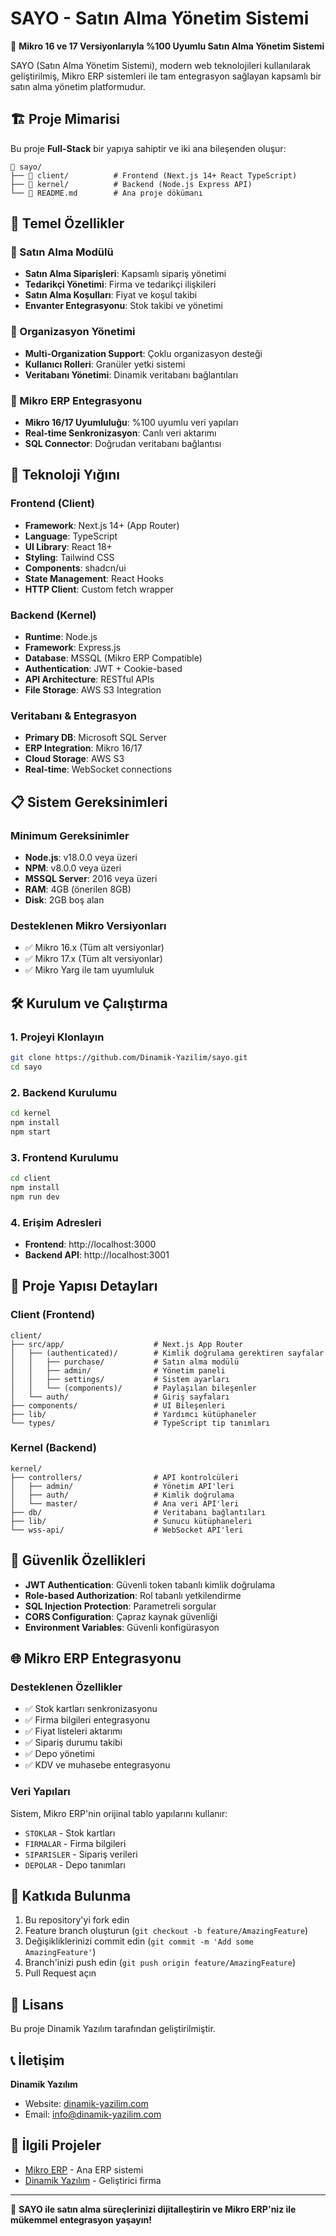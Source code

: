 # SAYO - Satın Alma Yönetim Sistemi

🚀 **Mikro 16 ve 17 Versiyonlarıyla %100 Uyumlu Satın Alma Yönetim Sistemi**

SAYO (Satın Alma Yönetim Sistemi), modern web teknolojileri kullanılarak geliştirilmiş, Mikro ERP sistemleri ile tam entegrasyon sağlayan kapsamlı bir satın alma yönetim platformudur.

## 🏗️ Proje Mimarisi

Bu proje **Full-Stack** bir yapıya sahiptir ve iki ana bileşenden oluşur:

```
📁 sayo/
├── 📁 client/          # Frontend (Next.js 14+ React TypeScript)
├── 📁 kernel/          # Backend (Node.js Express API)
└── 📄 README.md        # Ana proje dökümanı
```

## 🌟 Temel Özellikler

### 🛒 Satın Alma Modülü

- **Satın Alma Siparişleri**: Kapsamlı sipariş yönetimi
- **Tedarikçi Yönetimi**: Firma ve tedarikçi ilişkileri
- **Satın Alma Koşulları**: Fiyat ve koşul takibi
- **Envanter Entegrasyonu**: Stok takibi ve yönetimi

### 🏢 Organizasyon Yönetimi

- **Multi-Organization Support**: Çoklu organizasyon desteği
- **Kullanıcı Rolleri**: Granüler yetki sistemi
- **Veritabanı Yönetimi**: Dinamik veritabanı bağlantıları

### 🔄 Mikro ERP Entegrasyonu

- **Mikro 16/17 Uyumluluğu**: %100 uyumlu veri yapıları
- **Real-time Senkronizasyon**: Canlı veri aktarımı
- **SQL Connector**: Doğrudan veritabanı bağlantısı

## 🚀 Teknoloji Yığını

### Frontend (Client)

- **Framework**: Next.js 14+ (App Router)
- **Language**: TypeScript
- **UI Library**: React 18+
- **Styling**: Tailwind CSS
- **Components**: shadcn/ui
- **State Management**: React Hooks
- **HTTP Client**: Custom fetch wrapper

### Backend (Kernel)

- **Runtime**: Node.js
- **Framework**: Express.js
- **Database**: MSSQL (Mikro ERP Compatible)
- **Authentication**: JWT + Cookie-based
- **API Architecture**: RESTful APIs
- **File Storage**: AWS S3 Integration

### Veritabanı & Entegrasyon

- **Primary DB**: Microsoft SQL Server
- **ERP Integration**: Mikro 16/17
- **Cloud Storage**: AWS S3
- **Real-time**: WebSocket connections

## 📋 Sistem Gereksinimleri

### Minimum Gereksinimler

- **Node.js**: v18.0.0 veya üzeri
- **NPM**: v8.0.0 veya üzeri
- **MSSQL Server**: 2016 veya üzeri
- **RAM**: 4GB (önerilen 8GB)
- **Disk**: 2GB boş alan

### Desteklenen Mikro Versiyonları

- ✅ Mikro 16.x (Tüm alt versiyonlar)
- ✅ Mikro 17.x (Tüm alt versiyonlar)
- ✅ Mikro Yarg ile tam uyumluluk

## 🛠️ Kurulum ve Çalıştırma

### 1. Projeyi Klonlayın

```bash
git clone https://github.com/Dinamik-Yazilim/sayo.git
cd sayo
```

### 2. Backend Kurulumu

```bash
cd kernel
npm install
npm start
```

### 3. Frontend Kurulumu

```bash
cd client
npm install
npm run dev
```

### 4. Erişim Adresleri

- **Frontend**: http://localhost:3000
- **Backend API**: http://localhost:3001

## 📁 Proje Yapısı Detayları

### Client (Frontend)

```
client/
├── src/app/                    # Next.js App Router
│   ├── (authenticated)/        # Kimlik doğrulama gerektiren sayfalar
│   │   ├── purchase/           # Satın alma modülü
│   │   ├── admin/              # Yönetim paneli
│   │   ├── settings/           # Sistem ayarları
│   │   └── (components)/       # Paylaşılan bileşenler
│   └── auth/                   # Giriş sayfaları
├── components/                 # UI Bileşenleri
├── lib/                        # Yardımcı kütüphaneler
└── types/                      # TypeScript tip tanımları
```

### Kernel (Backend)

```
kernel/
├── controllers/                # API kontrolcüleri
│   ├── admin/                  # Yönetim API'leri
│   ├── auth/                   # Kimlik doğrulama
│   └── master/                 # Ana veri API'leri
├── db/                         # Veritabanı bağlantıları
├── lib/                        # Sunucu kütüphaneleri
└── wss-api/                    # WebSocket API'leri
```

## 🔐 Güvenlik Özellikleri

- **JWT Authentication**: Güvenli token tabanlı kimlik doğrulama
- **Role-based Authorization**: Rol tabanlı yetkilendirme
- **SQL Injection Protection**: Parametreli sorgular
- **CORS Configuration**: Çapraz kaynak güvenliği
- **Environment Variables**: Güvenli konfigürasyon

## 🌐 Mikro ERP Entegrasyonu

### Desteklenen Özellikler

- ✅ Stok kartları senkronizasyonu
- ✅ Firma bilgileri entegrasyonu
- ✅ Fiyat listeleri aktarımı
- ✅ Sipariş durumu takibi
- ✅ Depo yönetimi
- ✅ KDV ve muhasebe entegrasyonu

### Veri Yapıları

Sistem, Mikro ERP'nin orijinal tablo yapılarını kullanır:

- `STOKLAR` - Stok kartları
- `FIRMALAR` - Firma bilgileri
- `SIPARISLER` - Sipariş verileri
- `DEPOLAR` - Depo tanımları

## 🤝 Katkıda Bulunma

1. Bu repository'yi fork edin
2. Feature branch oluşturun (`git checkout -b feature/AmazingFeature`)
3. Değişikliklerinizi commit edin (`git commit -m 'Add some AmazingFeature'`)
4. Branch'inizi push edin (`git push origin feature/AmazingFeature`)
5. Pull Request açın

## 📄 Lisans

Bu proje Dinamik Yazılım tarafından geliştirilmiştir.

## 📞 İletişim

**Dinamik Yazılım**

- Website: [dinamik-yazilim.com](https://dinamik-yazilim.com)
- Email: info@dinamik-yazilim.com

## 🔗 İlgili Projeler

- [Mikro ERP](https://mikro.com) - Ana ERP sistemi
- [Dinamik Yazılım](https://dinamik-yazilim.com) - Geliştirici firma

---

🚀 **SAYO ile satın alma süreçlerinizi dijitalleştirin ve Mikro ERP'niz ile mükemmel entegrasyon yaşayın!**
